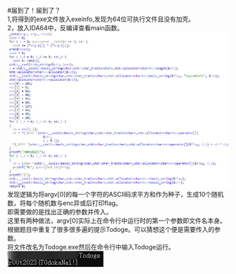 #届到了！届到了？  
1,将得到的exe文件放入exeinfo,发现为64位可执行文件且没有加壳。  
2，放入IDA64中，反编译查看main函数。  
![1](./1.jpg)  
发现逻辑为将argv[0]的每一个字符的ASCII码求平方和作为种子，生成10个随机数，将每个随机数与enc异或后打印flag。  
即需要做的是找出正确的参数并传入。  
这里有两种做法，argv[0]实际上在命令行中运行时的第一个参数即文件名本身。  
根据题目中重复了很多很多遍的提示Todoge。可以猜想这个便是需要传入的参数。  
将文件改名为Todoge.exe然后在命令行中输入Todoge运行。  
![2](./2.jpg)  
